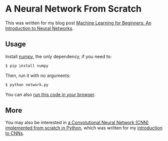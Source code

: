 # A Neural Network From Scratch
This was written for my blog post [Machine Learning for Beginners: An Introduction to Neural Networks](https://victorzhou.com/blog/intro-to-neural-networks/).

## Usage

Install [numpy](http://www.numpy.org/), the only dependency, if you need to:

```bash
$ pip install numpy
```

Then, run it with no arguments:

```bash
$ python network.py
```

You can also [run this code in your browser](https://repl.it/@vzhou842/An-Introduction-to-Neural-Networks).

## More

You may also be interested in [a Convolutional Neural Network (CNN) implemented from scratch in Python](https://github.com/vzhou842/cnn-from-scratch), which was written for my [introduction to CNNs](https://victorzhou.com/blog/intro-to-cnns-part-1/).
